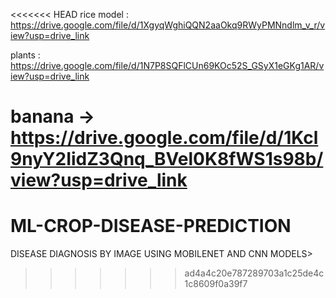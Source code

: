 <<<<<<< HEAD
rice model : https://drive.google.com/file/d/1XgyqWghiQQN2aaOkq9RWyPMNndlm_v_r/view?usp=drive_link

plants : https://drive.google.com/file/d/1N7P8SQFlCUn69KOc52S_GSyX1eGKg1AR/view?usp=drive_link

banana -> https://drive.google.com/file/d/1Kcl9nyY2IidZ3Qnq_BVel0K8fWS1s98b/view?usp=drive_link
=======
# ML-CROP-DISEASE-PREDICTION
DISEASE DIAGNOSIS BY IMAGE USING MOBILENET AND CNN MODELS>
>>>>>>> ad4a4c20e787289703a1c25de4c1c8609f0a39f7
